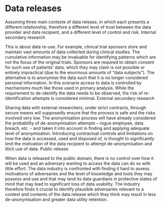 # Data releases

Assuming three main contexts of data release, in which each presents a different relationship, therefore a different level of trust between the data provider and data recipient, and a different level of control and risk.
Internal secondary research

This is about data re-use. For example, clinical trial sponsors store and maintain vast amounts of data collected during clinical studies. The cumulative information may be invaluable for identifying patterns which are not the focus of the original trials. Sponsors are required to obtain consent for such use of patients' data, which they may claim is not possible or entirely impractical (due to the enormous amounts of “data subjects”). The alternative is to anonymise the data such that it is no longer considered personal information. In this scenario access to data is controlled by mechanisms much like those used in primary analysis. While the requirement to de-identify the data needs to be observed, the risk of re-identification attempts is considered minimal.
External secondary research

Sharing data with external researchers, under strict contracts, through secure means will supposedly ensure that the process is safe and the risks involved very low. The anonymisation process will have already considered the probability of de-anonymisation attempts – rogue employee, data breach, etc. - and taken it into account in finding and applying adequate level of anonymisation. Introducing contractual controls and limitations on how the data is accessed, used and disposed of, is thought to significantly limit the motivation of the data recipient to attempt de-anonymisation and illicit use of data.
Public release

When data is released to the public domain, there is no control over how it will be used and an adversary wanting to access the data can do so with little effort. The data industry is confronted with finding it hard to assess motivations of adversaries and the level of knowledge and tools they may possess and use and that may land its data guardians in protective states of mind that may lead to significant loss of data usability. The industry therefore finds it crucial to identify plausible adversaries relevant to a context and contents of the data release which they think may result in less de-anonymisation and greater data utility retention. 
